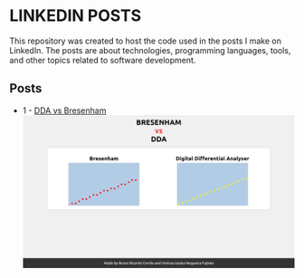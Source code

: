 # LINKEDIN POSTS

This repository was created to host the code used in the posts I make on LinkedIn. The posts are about technologies, programming languages, tools, and other topics related to software development.

## Posts
 - 1 - [DDA vs Bresenham](https://www.linkedin.com/posts/brunorcorrea_ol%C3%A1-pessoal-hoje-gostaria-de-comentar-sobre-activity-7177418679104454656-20Jv?utm_source=share&utm_medium=member_desktop)
    ![Side to side comparison between DDA and Bresenham algorithms](images/dda-vs-bresenham.png)